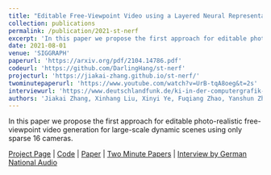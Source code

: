 ```yaml
---
title: "Editable Free-Viewpoint Video using a Layered Neural Representation"
collection: publications
permalink: /publication/2021-st-nerf
excerpt: 'In this paper we propose the first approach for editable photo-realistic free-viewpoint video generation for large-scale dynamic scenes using only sparse 16 cameras. '
date: 2021-08-01
venue: 'SIGGRAPH'
paperurl: 'https://arxiv.org/pdf/2104.14786.pdf'
codeurl: 'https://github.com/DarlingHang/st-nerf'
projecturl: 'https://jiakai-zhang.github.io/st-nerf/'
twominutepaperurl: 'https://www.youtube.com/watch?v=UrB-tqA8oeg&t=2s'
interviewurl: 'https://www.deutschlandfunk.de/ki-in-der-computergrafik-tanzvideos-mit-digital.684.de.html?dram:article_id=502957'
authors: 'Jiakai Zhang, Xinhang Liu, Xinyi Ye, Fuqiang Zhao, Yanshun Zhang, Minye Wu, Yingliang Zhang, Lan Xu and Jingyi Yu'
---
```

In this paper we propose the first approach for editable photo-realistic free-viewpoint video generation for large-scale dynamic scenes using only sparse 16 cameras. 

[Project Page](https://jiakai-zhang.github.io/st-nerf/) | [Code](https://github.com/DarlingHang/st-nerf) | [Paper](https://arxiv.org/pdf/2104.14786.pdf) | [Two Minute Papers](https://www.youtube.com/watch?v=UrB-tqA8oeg&t=2s) | [Interview by German National Audio](https://www.deutschlandfunk.de/ki-in-der-computergrafik-tanzvideos-mit-digital.684.de.html?dram:article_id=502957)
